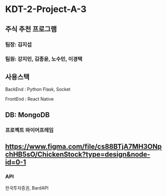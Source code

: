 # KDT-2-Project-A-3

## 주식 추천 프로그램

### 팀장: 김지섭

### 팀원: 강지민, 김종윤, 노수민, 이경택

사용스택
---
BackEnd : Python Flask, Socket

FrontEnd : React Native

DB: MongoDB
---

### 프로젝트 와이어프레임 

https://www.figma.com/file/cs88BTjA7MH3ONpchHB5sO/ChickenStock?type=design&node-id=0-1
---

### API

한국투자증권, BardAPI
